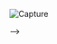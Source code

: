 ![Capture](https://user-images.githubusercontent.com/82465527/187879899-dd72bd45-68c8-4337-a695-84af7a1beeb8.PNG)

<!---
//ref:<-- https://www.youtube.com/watch?v=l4bLPfS1uik&list=WL&index=6-->
-->
